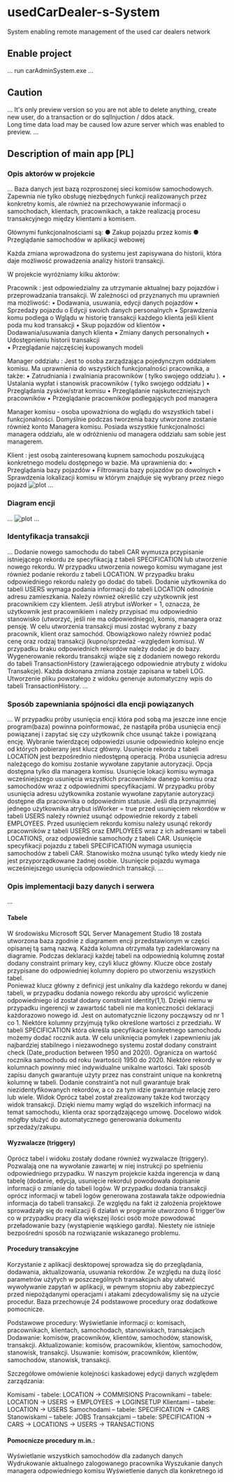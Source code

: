 # usedCarDealer-s-System
System enabling remote management of the used car dealers network 

## Enable project
...
run carAdminSystem.exe
...

## Caution
...
It's only preview version so you are not able to delete anything, create new user, do a transaction or do sqlInjuction / ddos atack.<br/>
Long time data load may be caused low azure server which was enabled to preview.
...



## Description of main app [PL]

### Opis aktorów w projekcie
...
Baza danych jest bazą rozproszonej sieci komisów samochodowych. Zapewnia nie tylko obsługę niezbędnych funkcji realizowanych przez konkretny komis, ale również na przechowywanie informacji o samochodach, klientach, pracownikach, a także realizacją procesu transakcyjnego między klientami a komisem. 
 
Głównymi funkcjonalnościami są:
● Zakup pojazdu przez komis 
● Przeglądanie samochodów w aplikacji webowej 

Każda zmiana wprowadzona do systemu jest zapisywana do historii, która daje możliwość prowadzenia analizy historii transakcji. 

W projekcie wyróżniamy kilku aktorów: 

Pracownik : jest odpowiedzialny za utrzymanie aktualnej bazy pojazdów i przeprowadzania transakcji. W zależności od przyznanych mu uprawnień ma możliwość: 
•	Dodawania, usuwania, edycji danych pojazdów
•	Sprzedaży pojazdu o Edycji swoich danych personalnych
•	Sprawdzenia komu podlega o Wglądu w historię transakcji każdego klienta jeśli klient poda mu kod transakcji
•	Skup pojazdów od klientów 
•	Dodawania/usuwania danych klienta 
•	Zmiany danych personalnych 
•	Udostępnieniu historii transakcji  
•	Przeglądanie najczęściej kupowanych modeli 


Manager oddziału : Jest to osoba zarządzająca pojedynczym oddziałem komisu. Ma uprawnienia do wszystkich funkcjonalności pracownika, a także:
•	Zatrudniania i zwalniania pracowników ( tylko swojego oddziału  ). 
•	Ustalania wypłat i stanowisk pracowników ( tylko swojego oddziału  ) 
•	Przeglądania zysków/strat komisu 
•	Przeglądanie najskuteczniejszych pracowników 
•	Przeglądanie pracowników podlegających pod managera 

 Manager komisu - osoba upoważniona do wglądu do wszystkich tabel i funkcjonalności. Domyślnie podczas tworzenia bazy utworzone zostanie również konto Managera komisu. Posiada wszystkie funkcjonalności managera oddziału, ale w odróżnieniu od managera oddziału sam sobie jest managerem. 
   
Klient : jest osobą zainteresowaną kupnem samochodu poszukującą konkretnego modelu dostępnego w bazie. Ma uprawnienia do: 
•	Przeglądania bazy pojazdów 
•	Filtrowania bazy pojazdów po dowolnych
•	Sprawdzenia lokalizacji komisu w którym znajduje się wybrany przez niego pojazd
![plot](./d1.png)
...
### Diagram encji
...
![plot](./d2.png)
...

### Identyfikacja transakcji
...
Dodanie nowego samochodu do tabeli CAR wymusza przypisanie istniejącego rekordu ze specyfikacją z tabeli SPECIFICATION lub utworzenie nowego rekordu. 
W przypadku utworzenia nowego komisu wymagane jest również podanie rekordu z tabeli LOCATION. W przypadku braku odpowiedniego rekordu należy go dodać do tabeli.
Dodanie użytkownika do tabeli USERS wymaga podania informacji do tabeli LOCATION odnośnie adresu zamieszkania. Należy również określić czy użytkownik jest pracownikiem czy klientem. Jeśli atrybut isWorker = 1, oznacza, że użytkownik jest pracownikiem i należy przypisać mu odpowiednio stanowisko (utworzyć, jeśli nie ma odpowiedniego), komis, managera oraz pensję. 
W celu utworzenia transakcji musi zostać wybrany z bazy pracownik, klient oraz samochód. Obowiązkowo należy również podać cenę oraz rodzaj transakcji (kupno/sprzedaż -względem komisu). W przypadku braku odpowiednich rekordów należy dodać je do bazy. Wygenerowanie rekordu transakcji wiąże się z dodaniem nowego rekordu do tabeli TransactionHistory (zawierającego odpowiednie atrybuty z widoku Transakcje).
Każda dokonana zmiana zostaje zapisana w tabeli LOG.
Utworzenie pliku powstałego z widoku generuje automatyczny wpis do tabeli TransactionHistory.
...

### Sposób zapewniania spójności dla encji powiązanych
...
W przypadku próby usunięcia encji która pod sobą ma jeszcze inne encje program(baza) powinna poinformować, że nastąpiła próba usunięcia encji powiązanej i zapytać się czy użytkownik chce usunąć także i powiązaną encję. Wybranie twierdzącej odpowiedzi usunie odpowiednio kolejno encje od których pobierany jest klucz główny.
Usunięcie rekordu z tabeli LOCATION jest bezpośrednio niedostępną operacją.
Próba usunięcia adresu należącego do komisu zostanie wywołane zapytanie autoryzacji. Opcja dostępna tylko dla managera komisu. Usunięcie lokacji komisu wymaga wcześniejszego usunięcia wszystkich pracowników danego komisu oraz samochodów wraz z odpowiednimi specyfikacjami. 
W przypadku próby usunięcia adresu użytkownika zostanie wywołane zapytanie autoryzacji dostępne dla pracownika o odpowiednim statusie. Jeśli dla przynajmniej jednego użytkownika atrybut isWorker = true przed usunięciem rekordów w tabeli USERS należy również usunąć odpowiednie rekordy z tabeli EMPLOYEES. 
Przed usunięciem rekordu komisu należy usunąć rekordy pracowników z tabeli USERS oraz EMPLOYEES wraz z ich adresami w tabeli LOCATIONS, oraz odpowiednie samochody z tabeli CAR.
Usunięcie specyfikacji pojazdu z tabeli SPECIFICATION wymaga usunięcia samochodów z tabeli CAR.
Stanowisko można usunąć tylko wtedy kiedy nie jest przyporządkowane żadnej osobie.
Usunięcie pojazdu wymaga wcześniejszego usunięcia odpowiednich transakcji. 
...

### Opis implementacji bazy danych i serwera
...
#### Tabele

W środowisku Microsoft SQL Server Management Studio 18 została utworzona baza zgodnie z diagramem encji przedstawionym w części opisanej tą samą nazwą. Każda kolumna otrzymała typ zadeklarowany na diagramie. Podczas deklaracji każdej tabeli na odpowiednią kolumnę został dodany constraint primary key, czyli klucz główny.
Klucze obce zostały przypisane do odpowiedniej kolumny dopiero po utworzeniu wszystkich tabel.  
Ponieważ klucz główny z definicji jest unikalny dla każdego rekordu w danej tabeli, w przypadku dodania nowego rekordu aby uprościć wyliczenie odpowiedniego id został dodany constraint identity(1,1). Dzięki niemu w przypadku ingerencji w zawartość tabeli nie ma konieczności deklaracji każdorazowo nowego id. Jest on automatycznie liczony począwszy od nr 1 co 1.
Niektóre kolumny przyjmują tylko określone wartości z przedziału. W tabeli SPECIFICATION która określa specyfikacje konkretnego samochodu możemy dodać rocznik auta. W celu uniknięcia pomyłek i zapewnieniu jak najbardziej stabilnego i niezawodnego systemu został dodany constraint check (Date_production between 1950 and 2020). Ogranicza on wartość rocznika samochodu od roku (wartości) 1950 do 2020.
Niektóre rekordy w kolumnach powinny mieć indywidualne unikalne wartości. Taki sposób zapisu danych gwarantuje użyty przez nas constraint unique na konkretną kolumnę w tabeli.
Dodanie constraint’a not null gwarantuje brak niezidentyfikowanych rekordów, a co za tym idzie gwarantuje relację zero lub wiele. 
Widok
Oprócz tabel został zrealizowany także kod tworzący widok transakcji. Dzięki niemu mamy wgląd do wszelkich informacji na temat samochodu, klienta oraz sporządzającego umowę. Docelowo widok mógłby służyć do automatycznego generowania dokumentu sprzedaży/zakupu.

#### Wyzwalacze (triggery)

Oprócz tabel i widoku zostały dodane również wyzwalacze (triggery). Pozwalają one na wywołanie zawartej w niej instrukcji po spełnieniu odpowiedniego przypadku. W naszym projekcie każda ingerencja w daną tabelę (dodanie, edycja, usunięcie rekordu) powodowała dopisanie informacji o zmianie do tabeli logów. 
W przypadku dodania transakcji oprócz informacji w tabeli logów generowana zostawała także odpowiednia informacja do tabeli transakcji.
Ze względu na fakt iż założenia projektowe sprowadzały się do realizacji 6 działań w programie utworzono 6 trigger’ów co w przypadku pracy dla większej ilości osób może powodować przeładowanie bazy (wystąpienie wąskiego gardła). Niestety nie istnieje bezpośredni sposób na rozwiązanie wskazanego problemu.

#### Procedury transakcyjne
Korzystanie z aplikacji desktopowej sprowadza się do przeglądania, dodawania, aktualizowania, usuwania rekordów. Ze względu na dużą ilość parametrów użytych w poszczególnych transakcjach aby ułatwić wywoływanie zapytań w aplikacji, w pewnym stopniu aby zabezpieczyć przed niepożądanymi operacjami i atakami zdecydowaliśmy się na użycie procedur. 
Baza przechowuje 24 podstawowe procedury oraz dodatkowe pomocnicze.

Podstawowe procedury:
Wyświetlanie informacji o: komisach, pracownikach, klientach, samochodach, stanowiskach, transakcjach
Dodawanie: komisów, pracowników, klientów, samochodów, stanowisk, transakcji.
Aktualizowanie: komisów, pracowników, klientów, samochodów, stanowisk, transakcji.
Usuwanie: komisów, pracowników, klientów, samochodów, stanowisk, transakcji.

Szczegółowe omówienie kolejności kaskadowej edycji danych względem zarządzania:

Komisami - tabele:  LOCATION -> COMMISIONS
Pracownikami – tabele: LOCATION -> USERS -> EMPLOYEES -> LOGINSETUP
Klientami – tabele: LOCATION -> USERS
Samochodami – tabele: SPECIFICATION -> CARS
Stanowiskami – tabele: JOBS
Transakcjami – tabele: SPECIFICATION -> CARS -> LOCATIONS -> USERS -> TRANSACTIONS 

#### Pomocnicze procedury m.in.: 
Wyświetlanie wszystkich samochodów dla zadanych danych
Wydrukowanie aktualnego zalogowanego pracownika
Wyszukanie danych managera odpowiedniego komisu
Wyświetlenie danych dla konkretnego id




